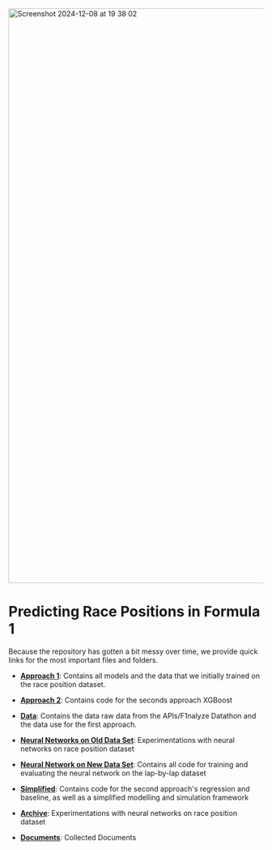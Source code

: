 <img width="1134" alt="Screenshot 2024-12-08 at 19 38 02" src="https://github.com/user-attachments/assets/dcc073bf-10ad-4bbc-adad-50cb3a012bb6">


# Predicting Race Positions in Formula 1


Because the repository has gotten a bit messy over time, we provide quick links for the most important files and folders.

- **[Approach 1](https://github.com/fengelnsbauer/ie500-data-mining-group7/tree/main/approach_01)**: Contains all models and the data that we initially trained on the race position dataset.
- **[Approach 2](https://github.com/fengelnsbauer/ie500-data-mining-group7/tree/main/approach_20)**: Contains code for the seconds approach XGBoost
- **[Data](https://github.com/fengelnsbauer/ie500-data-mining-group7/tree/main/data)**: Contains the data raw data from the APIs/F1nalyze Datathon and the data use for the first approach.

- **[Neural Networks on Old Data Set](https://github.com/fengelnsbauer/ie500-data-mining-group7/blob/main/neural_net)**: Experimentations with neural networks on race position dataset
- **[Neural Network on New Data Set](https://github.com/fengelnsbauer/ie500-data-mining-group7/blob/main/lap_simulation/neural_net.ipynb)**: Contains all code for training and evaluating the neural network on the lap-by-lap dataset

- **[Simplified](https://github.com/fengelnsbauer/ie500-data-mining-group7/tree/main/simplified)**: Contains code for the second approach's regression and baseline, as well as a simplified modelling and simulation framework
- **[Archive](https://github.com/fengelnsbauer/ie500-data-mining-group7/tree/main/archive)**: Experimentations with neural networks on race position dataset
- **[Documents](https://github.com/fengelnsbauer/ie500-data-mining-group7/tree/main/documents)**: Collected Documents




